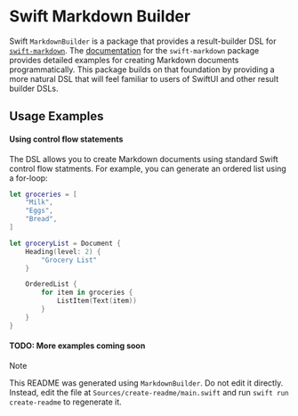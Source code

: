 # Swift Markdown Builder

Swift `MarkdownBuilder` is a package that provides a result-builder DSL for [`swift-markdown`](https://github.com/swiftlang/swift-markdown). The [documentation](https://swiftpackageindex.com/swiftlang/swift-markdown/documentation/markdown) for the `swift-markdown` package provides detailed examples for creating Markdown documents programmatically. This package builds on that foundation by providing a more natural DSL that will feel familiar to users of SwiftUI and other result builder DSLs.

## Usage Examples

#### Using control flow statements

The DSL allows you to create Markdown documents using standard Swift control flow statments. For example, you can generate an ordered list using a for-loop:

```swift
let groceries = [
    "Milk",
    "Eggs",
    "Bread",
]

let groceryList = Document {
    Heading(level: 2) {
        "Grocery List"
    }

    OrderedList {
        for item in groceries {
            ListItem(Text(item))
        }
    }
}
```

#### TODO: More examples coming soon

> [!NOTE]
> This README was generated using `MarkdownBuilder`. Do not edit it directly. Instead, edit the file at `Sources/create-readme/main.swift` and run `swift run create-readme` to regenerate it.